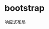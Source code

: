 ```

```

# bootstrap
 <link rel="stylesheet" href="https://cdn.bootcss.com/bootstrap/3.3.7/css/bootstrap.min.css"> 响应式布局